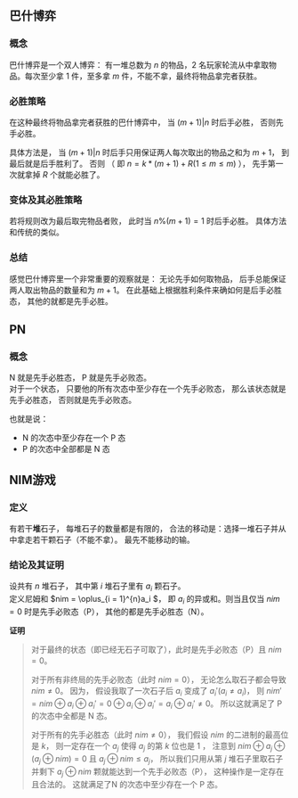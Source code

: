 ## 巴什博弈

### 概念

巴什博弈是一个双人博弈： 有一堆总数为 $n$ 的物品，2 名玩家轮流从中拿取物品。每次至少拿 1 件，至多拿 $m$ 件，不能不拿，最终将物品拿完者获胜。

### 必胜策略

在这种最终将物品拿完者获胜的巴什博弈中， 当 $(m + 1) | n$ 时后手必胜， 否则先手必胜。

具体方法是， 当 $(m + 1) | n$ 时后手只用保证两人每次取出的物品之和为 $m + 1$， 到最后就是后手胜利了。 否则 （ 即 $n = k * (m + 1) + R (1 \leq m \leq m)$ ）， 先手第一次就拿掉 $R$ 个就能必胜了。

### 变体及其必胜策略

若将规则改为最后取完物品者败， 此时当 $n \% (m + 1) = 1$ 时后手必胜。 具体方法和传统的类似。

### 总结

感觉巴什博弈里一个非常重要的观察就是： 无论先手如何取物品， 后手总能保证两人取出物品的数量和为 $m + 1$。 在此基础上根据胜利条件来确如何是后手必胜态， 其他的就都是先手必胜。

## PN

### 概念

N 就是先手必胜态， P 就是先手必败态。  
对于一个状态， 只要他的所有次态中至少存在一个先手必败态， 那么该状态就是先手必胜态， 否则就是先手必败态。

也就是说：
- N 的次态中至少存在一个 P 态
- P 的次态中全部都是 N 态

## NIM游戏

### 定义

有若干**堆**石子， 每堆石子的数量都是有限的， 合法的移动是：选择一堆石子并从中拿走若干颗石子（不能不拿）。 最先不能移动的输。

### 结论及其证明

设共有 $n$ 堆石子， 其中第 $i$ 堆石子里有 $a_i$ 颗石子。  
定义尼姆和 $nim = \oplus_{i = 1}^{n}a_i $， 即 $a_i$ 的异或和。则当且仅当 $nim = 0$ 时是先手必败态（P）， 其他的都是先手必胜态（N）。

**证明**

> 对于最终的状态（即已经无石子可取了），此时是先手必败态（P）且 $nim = 0$。
> 
> 对于所有非终局的先手必败态（此时 $nim = 0$）， 无论怎么取石子都会导致 $nim \not = 0$。 因为， 假设我取了一次石子后 $a_i$ 变成了 $a_i'(a_i \not = a_i)$， 则 $nim' = nim \oplus a_i \oplus a_i' = 0 \oplus a_i \oplus a_i' = a_i \oplus a_i' \not = 0$。 所以这就满足了 P 的次态中全都是 N 态。
> 
> 对于所有的先手必胜态（此时 $nim \not = 0$）， 我们假设 $nim$ 的二进制的最高位是 $k$， 则一定存在一个 $a_j$ 使得 $a_j$ 的第 $k$ 位也是 1 ， 注意到 $nim \oplus a_j \oplus (a_j \oplus nim) = 0$ 且 $a_j \oplus nim \leq a_j$， 所以我们只用从第 $j$ 堆石子里取石子并剩下 $a_j \oplus nim$ 颗就能达到一个先手必败态（P）， 这种操作是一定存在且合法的。 这就满足了N 的次态中至少存在一个 P 态。